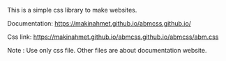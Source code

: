 This is a simple css library to make websites. 

Documentation: https://makinahmet.github.io/abmcss.github.io/

Css link: https://makinahmet.github.io/abmcss.github.io/abmcss/abm.css

Note : Use only css file. Other files are about documentation website. 